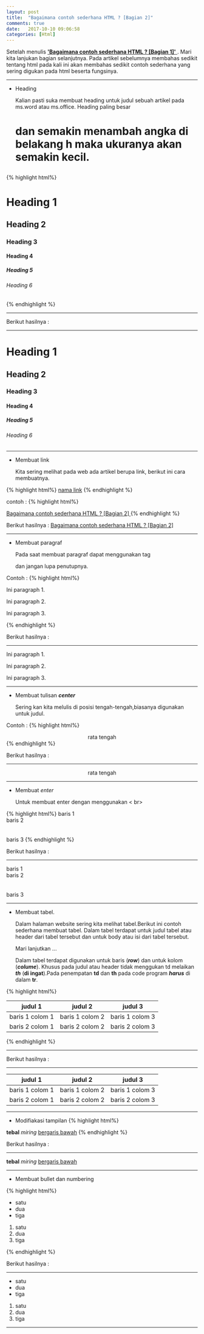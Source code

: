```yaml
---
layout: post
title:  "Bagaimana contoh sederhana HTML ? [Bagian 2]"
comments: true
date:   2017-10-10 09:06:58
categories: [Html]
---
```

Setelah menulis [**'Bagaimana contoh sederhana HTML ? [Bagian 1]'** ](http://kurtakon.com/html/2017/10/10/artikel-1/) . Mari kita lanjukan bagian selanjutnya. 
Pada artikel sebelumnya membahas sedikit tentang html pada kali ini akan membahas sedikit contoh sederhana yang sering digukan pada html beserta fungsinya.

---

- Heading

    Kalian pasti suka membuat heading untuk judul sebuah artikel pada ms.word atau ms.office. Heading paling besar <h1> dan semakin menambah angka di belakang **h** maka ukuranya akan semakin kecil.

{% highlight html%}
<h1>Heading 1</h1>
<h2>Heading 2</h2>
<h3>Heading 3</h3>
<h4>Heading 4</h4>
<h5>Heading 5</h5>
<h6>Heading 6</h6>
{% endhighlight %}

---
  Berikut hasilnya : 

---

<h1>Heading 1</h1>
<h2>Heading 2</h2>
<h3>Heading 3</h3>
<h4>Heading 4</h4>
<h5>Heading 5</h5>
<h6>Heading 6</h6>

---

- Membuat link

    Kita sering melihat pada web ada artikel berupa link, berikut ini cara membuatnya.

{% highlight html%}
<a href=" alamat_link"> nama link</a>
{% endhighlight %}

contoh : 
{% highlight html%}

<a href="https://kurtakon.com/html/2017/10/10/artikel-2/">Bagaimana contoh sederhana HTML ? [Bagian 2] </a>
{% endhighlight %}

  Berikut hasilnya : <a href="https://kurtakon.com/html/2017/10/10/artikel-2/">Bagaimana contoh sederhana HTML ? [Bagian 2] </a>

---

- Membuat paragraf

    Pada saat membuat paragraf dapat menggunakan tag <p>  dan jangan lupa penutupnya. 

Contoh :
{% highlight html%}
<p>Ini  paragraph 1.</p>
<p>Ini  paragraph 2.</p>
<p>Ini  paragraph 3.</p>
{% endhighlight %}

 Berikut hasilnya : 

---

<p>Ini  paragraph 1.</p>
<p>Ini  paragraph 2.</p>
<p>Ini  paragraph 3.</p>

---

- Membuat tulisan ***center***

    Sering kan kita melulis di posisi tengah-tengah,biasanya digunakan untuk judul.

Contoh :
{% highlight html%}
<center> rata tengah</center>
{% endhighlight %}

 Berikut hasilnya : 

--- 

<center> rata tengah</center>

---

- Membuat *enter*
    
    Untuk membuat enter dengan menggunakan < br>


{% highlight html%}
baris 1 <br> baris 2 <br> <br><br> baris 3
{% endhighlight %}

Berikut hasilnya : 

---

baris 1 <br> baris 2 <br> <br><br> baris 3

---

 - Membuat tabel.

     Dalam halaman website sering kita melihat tabel.Berikut ini contoh sederhana membuat tabel. Dalam tabel terdapat <thead> untuk judul tabel atau header dari tabel tersebut dan <tbody> untuk body atau isi dari tabel tersebut.
     
     Mari lanjutkan ...

     Dalam tabel terdapat <tr> digunakan untuk baris (***row***) dan <td> untuk kolom (***colume***). Khusus pada judul atau header tidak menggukan td melaikan ***th***  (**di ingat**).Pada penempatan **td** dan **th** pada code program  ***harus*** di dalam **tr**.
 
{% highlight html%}
<table>
<thead>
    <tr>
        <th>judul 1</th>
        <th>judul 2</th>
        <th>judul 3</th>
    </tr>
</thead>
<tbody>
    <tr>
        <td>baris 1 colom 1</td>
        <td>baris 1 colom 2</td>
        <td>baris 1 colom 3</td>
    </tr>
    <tr>
        <td>baris 2 colom 1</td>
        <td>baris 2 colom 2</td>
        <td>baris 2 colom 3</td>
    </tr>
</tbody>

</table>
{% endhighlight %}

---
 
 Berikut hasilnya : 

---
<table>
<thead>
    <tr>
        <th>judul 1</th>
        <th>judul 2</th>
        <th>judul 3</th>
    </tr>
</thead>
<tbody>
    <tr>
        <td>baris 1 colom 1</td>
        <td>baris 1 colom 2</td>
        <td>baris 1 colom 3</td>
    </tr>
    <tr>
        <td>baris 2 colom 1</td>
        <td>baris 2 colom 2</td>
        <td>baris 2 colom 3</td>
    </tr>
</tbody>

</table>

---

- Modifiakasi tampilan
{% highlight html%}

<b> tebal</b>
<i> miring</i>
<u> bergaris bawah</u>
{% endhighlight %}

Berikut hasilnya : 

---
<b> tebal</b>
<i> miring</i>
<u> bergaris bawah</u>

---

- Membuat bullet dan numbering

{% highlight html%}

<ul>
    <li> satu</li>
    <li> dua </li>
    <li> tiga </li>
</ul>

<ol>
<li>satu</li>
<li>dua</li>
<li>tiga</li>
</ol>
{% endhighlight %}

Berikut hasilnya : 

---

<ul>
    <li> satu</li>
    <li> dua </li>
    <li> tiga </li>
</ul>

<ol>
<li>satu</li>
<li>dua</li>
<li>tiga</li>
</ol>

---

